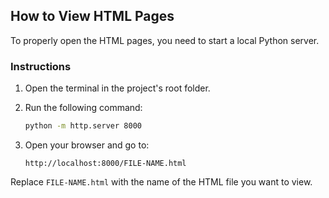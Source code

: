## How to View HTML Pages

To properly open the HTML pages, you need to start a local Python server.

### Instructions

1. Open the terminal in the project's root folder.
2. Run the following command:

   ```bash
   python -m http.server 8000
   ```

3. Open your browser and go to:

   ```
   http://localhost:8000/FILE-NAME.html
   ```

Replace `FILE-NAME.html` with the name of the HTML file you want to view.
